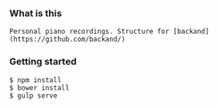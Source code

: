 
### What is this

    Personal piano recordings. Structure for [backand](https://github.com/backand/)

### Getting started

    $ npm install
    $ bower install
    $ gulp serve
